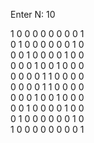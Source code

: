 Enter N: 
10


1 0 0 0 0 0 0 0 0 1  
0 1 0 0 0 0 0 0 1 0  
0 0 1 0 0 0 0 1 0 0  
0 0 0 1 0 0 1 0 0 0  
0 0 0 0 1 1 0 0 0 0  
0 0 0 0 1 1 0 0 0 0  
0 0 0 1 0 0 1 0 0 0  
0 0 1 0 0 0 0 1 0 0  
0 1 0 0 0 0 0 0 1 0  
1 0 0 0 0 0 0 0 0 1  
